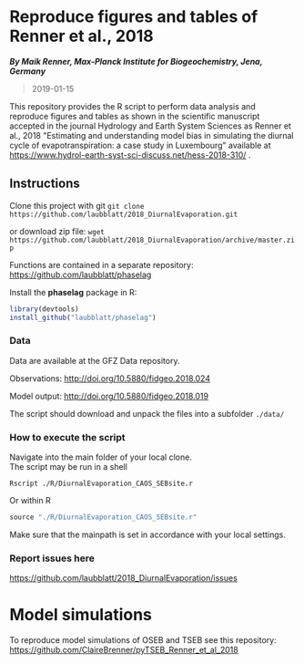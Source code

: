 # Reproduce figures and tables of Renner et al., 2018

**_By Maik Renner, Max-Planck Institute for Biogeochemistry, Jena, Germany_**
> 2019-01-15

This repository provides the R script to perform data analysis and reproduce
figures and tables as shown in the scientific manuscript
    accepted in the journal Hydrology and Earth System Sciences
    as Renner et al., 2018 "Estimating and understanding model bias
    in simulating the diurnal cycle of evapotranspiration:
    a case study in Luxembourg" available at https://www.hydrol-earth-syst-sci-discuss.net/hess-2018-310/ .

## Instructions

Clone this project with git
`git clone https://github.com/laubblatt/2018_DiurnalEvaporation.git`

or download zip file:
`wget https://github.com/laubblatt/2018_DiurnalEvaporation/archive/master.zip`

Functions are contained in a separate repository:
https://github.com/laubblatt/phaselag

Install the **phaselag** package in R:
```R
library(devtools)
install_github("laubblatt/phaselag")
 ```
### Data
  Data are available at the GFZ Data repository.

Observations:
http://doi.org/10.5880/fidgeo.2018.024

Model output:
http://doi.org/10.5880/fidgeo.2018.019

The script should download and unpack the files into a subfolder `./data/`

### How to execute the script 
Navigate into the main folder of your local clone.  
The script may be run in a shell 
```
Rscript ./R/DiurnalEvaporation_CAOS_SEBsite.r
```
Or within R 
```R
source "./R/DiurnalEvaporation_CAOS_SEBsite.r"
 ```

Make sure that the mainpath is set in accordance with your local settings. 

### Report issues here
https://github.com/laubblatt/2018_DiurnalEvaporation/issues

# Model simulations
To reproduce model simulations of OSEB and TSEB see this repository:
https://github.com/ClaireBrenner/pyTSEB_Renner_et_al_2018
